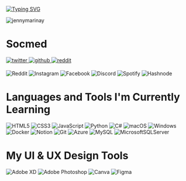 [![Typing SVG](https://readme-typing-svg.demolab.com?font=Fira+Code&pause=1000&color=F7F7F7&width=435&lines=I'm+Jenny+Marinay%2C+19+years+old+;Aspiring+Web+Developer+%26+UI+Designer)](https://git.io/typing-svg)

<p align="left"> <img src="https://komarev.com/ghpvc/?username=jennymarinay&label=Profile%20views&color=0e75b6&style=flat" alt="jennymarinay" /> </p>


<!---[![My Skills](https://skillicons.dev/icons?i=html,css,js,cs,py,ps,docker,git,vscode,visualstudio,mysql,)](https://skillicons.dev)--->
<h1> Socmed </h1>


<a href="https://twitter.com/jeniProgcrammer" target="_blank"> 
<img src=https://img.shields.io/badge/twitter-%2300acee.svg?&style=for-the-badge&logo=twitter&logoColor=white alt=twitter style="margin-bottom: 5px;" />
</a> 
<a href="https://github.com/JennyProgcrammer" target="_blank"> 
<img src= https://img.shields.io/badge/github-%23121011.svg?style=for-the-badge&logo=github&logoColor=white alt=github style="margin-bottom: 5px;" />
</a> 
<a href="https://www.reddit.com/user/Jenny-Progcrammer)" target="_blank"> 
<img src= https://img.shields.io/badge/github-%23121011.svg?style=for-the-badge&logo=github&logoColor=white alt=reddit style="margin-bottom: 5px;" />
</a> 

![Reddit](https://img.shields.io/badge/Reddit-FF4500?style=for-the-badge&logo=reddit&logoColor=white)
![Instagram](https://img.shields.io/badge/Instagram-%23E4405F.svg?style=for-the-badge&logo=Instagram&logoColor=white)
![Facebook](https://img.shields.io/badge/Facebook-%231877F2.svg?style=for-the-badge&logo=Facebook&logoColor=white)
![Discord](https://img.shields.io/badge/Discord-%235865F2.svg?style=for-the-badge&logo=discord&logoColor=white)
![Spotify](https://img.shields.io/badge/Spotify-1ED760?style=for-the-badge&logo=spotify&logoColor=white)
![Hashnode](https://img.shields.io/badge/Hashnode-2962FF?style=for-the-badge&logo=hashnode&logoColor=white)

<h1> Languages and Tools I'm Currently Learning </h1>

![HTML5](https://img.shields.io/badge/HTML5-E34F26?style=for-the-badge&logo=html5&logoColor=white)
![CSS3](https://img.shields.io/badge/CSS3-1572B6?style=for-the-badge&logo=css3&logoColor=white)
![JavaScript](https://img.shields.io/badge/JavaScript-F7DF1E?style=for-the-badge&logo=javascript&logoColor=black)
![Python](https://img.shields.io/badge/python-3670A0?style=for-the-badge&logo=python&logoColor=ffdd54)
![C#](https://img.shields.io/badge/C%23-239120?style=for-the-badge&logo=c-sharp&logoColor=white)
![macOS](https://img.shields.io/badge/mac%20os-000000?style=for-the-badge&logo=macos&logoColor=F0F0F0)
![Windows](https://img.shields.io/badge/Windows-0078D6?style=for-the-badge&logo=windows&logoColor=white)
![Docker](https://img.shields.io/badge/docker-%230db7ed.svg?style=for-the-badge&logo=docker&logoColor=white)
![Notion](https://img.shields.io/badge/Notion-%23000000.svg?style=for-the-badge&logo=notion&logoColor=white)
![Git](https://img.shields.io/badge/git-%23F05033.svg?style=for-the-badge&logo=git&logoColor=white)
![Azure](https://img.shields.io/badge/azure-%230072C6.svg?style=for-the-badge&logo=microsoftazure&logoColor=white)
![MySQL](https://img.shields.io/badge/mysql-%2300f.svg?style=for-the-badge&logo=mysql&logoColor=white)
![MicrosoftSQLServer](https://img.shields.io/badge/Microsoft%20SQL%20Sever-CC2927?style=for-the-badge&logo=microsoft%20sql%20server&logoColor=white)

<h1> My UI & UX Design Tools </h1>

![Adobe XD](https://img.shields.io/badge/Adobe%20XD-470137?style=for-the-badge&logo=Adobe%20XD&logoColor=#FF61F6)
![Adobe Photoshop](https://img.shields.io/badge/adobe%20photoshop-%2331A8FF.svg?style=for-the-badge&logo=adobe%20photoshop&logoColor=white)
![Canva](https://img.shields.io/badge/Canva-%2300C4CC.svg?style=for-the-badge&logo=Canva&logoColor=white)
![Figma](https://img.shields.io/badge/figma-%23F24E1E.svg?style=for-the-badge&logo=figma&logoColor=white)






<!---
jennymarinay/jennymarinay is a ✨ special ✨ repository because its `README.md` (this file) appears on your GitHub profile.
You can click the Preview link to take a look at your changes.
--->

